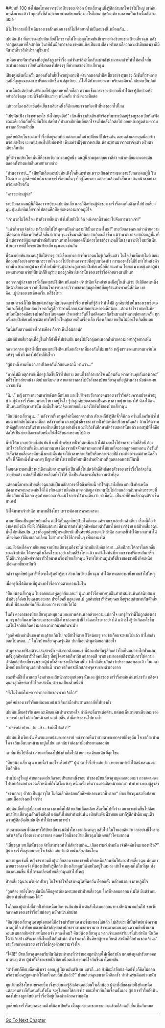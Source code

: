 ##บทที่ 100 ยังไม่ขอโทษอาจารย์อาป๋ายของเจ้าอีก
ป๋ายเสี่ยวฉุนยิ่งรู้สึกลำบากใจเข้าไปใหญ่ เขาค้นพบตั้งนานแล้วว่าทุกครั้งที่ตัวเองพยายามอธิบายเรื่องอะไรก็ตาม สุดท้ายมักจะกลายเป็นเข้าเนื้อตัวเองเสมอ 

นี่ไม่ใช่ความตั้งใจเดิมของเขาสักหน่อย เขาก็ไม่ได้อยากให้เป็นอย่างนี้เหมือนกัน...

เป่ยหันเฟิง พี่ชายของเป่ยหันเลี่ยก็โกรธจนไฟโทสะลุกโหมหันทีเพราะคำอธิบายของป๋ายเสี่ยวฉุน หลังจากสูดลมหายใจเข้าลึก วินาทีนั้นมือขวาของเขาพลันเกิดเป็นแสงสีดำ พริบตาเดียวกลางฝ่ามือของเขาก็มีจันทร์เสี้ยวสีดำปรากฎขึ้นมา! 

เหมือนพระจันทร์ดวงที่อยู่หลังภูเขารั่วรื่อ แต่จันทร์สีดำนี้กลับแผ่พลังน่าหวาดกลัวที่ทำให้คนใจสั่นสะท้านออกมา เป่ยหันเฟิงกดลงไปตรงๆ ที่ค่ายกลของป๋ายเสี่ยวฉุน

เสียงตูมดังหนึ่งครั้ง ตลอดทั้งถ้ำสั่นไหวอยู่หลายที ค่ายกลนอกถ้ำบิดเบี้ยวอย่างรุนแรง ถึงขั้นที่ว่าหลายจุดมีสัญญาณของการปริแตกเกิดขึ้น แต่สุดท้าย...ก็ไม่ได้พังทลายลงมา พริบตาเดียวก็กลับมาเป็นปกติ

ภาพนี้แม้แต่เป่ยหันเฟิงเองก็ยังสูดลมหายใจเฮือก ความแข็งแกร่งของค่ายกลนี้ทำให้เขารู้สึกปวดหัวอย่างถึงขีดสุด ยามนี้จึงกัดฟันแรงๆ หนึ่งครั้ง กำลังจะลงมือต่อ

แต่เวลานี้เองเสียงฮึดฮัดเย็นชาเสียงหนึ่งก็ดังลอยมาจากท้องฟ้าที่ห่างออกไปไกล

“เป่ยหันเฟิง เจ้าจะทำอะไร ยังไม่หยุดอีก!” เสียงนี้ราวกับเสียงฟ้าร้องที่มาระเบิดอยู่ข้างหูของเป่ยหันเฟิง ขณะเดียวกันกับที่ดังลั่นไปแปดทิศ ก็ทำเอาเป่ยหันเลี่ยตกใจจนไม่คลั่งอีกต่อไป ถอยหลังกรูดด้วยความหวาดกลัวจนตัวสั่น

ลูกศิษย์ฝ่ายในของเขารั่วรื่อที่อยู่รอบทิศ แต่ละคนก็หน้าเปลี่ยนสีไปเช่นกัน ถอยหลังและหยุดมืออย่างพร้อมเพรียง เงยหน้ามองไปยังท้องฟ้า เห็นแค่ว่ามีรุ้งยาวหกเส้น ห้อทะยานมาจากเขาจ้งเต้า พริบตาเดียวก็มาถึง

ผู้ที่คำรามประโยคนั้นก็คือชายวัยกลางคนผู้หนึ่ง คนผู้นี้สวมชุดคลุมยาวสีดำ หน้าเหลี่ยมดวงตาดุดัน ตลอดทั้งร่างแผ่กลิ่นอายทำลายล้าง

“ท่านอาจารย์...” เป่ยหันเลี่ยและเป่ยหันเฟิงใจสั่นสะท้านเพราะเสียงคำรามของชายวัยกลางคนผู้นี้ รีบโค้งคารวะ ลูกศิษย์ฝ่ายในของเขารั่วรื่อคนอื่นๆ ที่อยู่โดยรอบ แต่ละคนล้วนตัวสั่นเทา ก้มหน้าลงอย่างพร้อมเพรียงกัน

“คารวะท่านผู้นำ”

ชายวัยกลางคนผู้นี้ก็คืออาจารย์ของเป่ยหันเลี่ย และก็คือท่านผู้นำของเขารั่วรื่อคนที่ถลึงตาใส่ป๋ายเสี่ยวฉุน อุ้มเป่ยหันเลี่ยจากไปตอนศึกศิษย์แห่งความภาคภูมิใจ  

“เจ้าพวกไม่ได้เรื่อง ทำตัวขายขี้หน้า ยังไม่ไสหัวไปอีก หลังจากนี้ข้าค่อยไปจัดการพวกเจ้า!” 

“แล้วก็พวกเจ้าด้วย หลังกลับไปให้ทุกคนปิดด่านสามปีเป็นการลงโทษ!” ชายวัยกลางคนกล่าวด้วยความเดือดดาล พี่น้องเป่ยหันใจสั่นสะท้าน งุนงงขึ้นมาเล็กน้อยว่าเกิดอะไรขึ้น แม้ว่าพวกเขาจะทำผิดกฎที่มาที่นี่ แต่อาจารย์ผู้เมตตาปราณีกับพวกเขามาโดยตลอดก็ไม่ควรโกรธถึงขนาดนี้นี่นา เพราะยังไงซะวันนั้นท่านอาจารย์ก็โกรธแค้นป๋ายเสี่ยวฉุนมากเช่นกัน

พี่น้องเป่ยหันสองคนรู้สึกได้รางๆ ว่ามีเรื่องบางอย่างที่พวกตนไม่รู้เกิดขึ้นแล้ว ในใจเริ่มเห็นท่าไม่ดี ขณะที่ถอยหลังอย่างกระวนกระวายใจ มองไปยังท่านอาจารย์ที่อยู่บนท้องฟ้า การมองครั้งนี้ก็ยิ่งทำให้หนังหัวชาหนึบ ข้างกายผู้นำเขารั่วรื่อยังมีท่านผู้นำของภูเขาชายฝั่งทิศเหนืออีกสามท่าน โดยเฉพาะหญิงชราผู้นำของเขายวนเหว่ยที่สีหน้าก็ยิ่งดุร้าย มองลูกศิษย์เหล่านั้นของเขารั่วรื่อด้วยดวงตาเย็นชา

นอกจากผู้นำจากเขาทั้งสี่ของชายฝั่งทิศเหนือแล้ว เจ้าสำนักเจิ้งหย่วนตงก็อยู่ในนั้นด้วย ยังมีอีกคนหนึ่งสีหน้าเรียบเฉย ราวกับไม่สนใจการทะเลาะวิวาทของกลุ่มลูกศิษย์ที่อยู่ด้านล่างพวกนี้สักนิด เขาคือ...ผู้นำของเขาเซียงอวิ๋น หลี่ชิงโหว

สถานการณ์นี้ไม่เพียงแต่เหล่าลูกศิษย์ของเขารั่วรื่อเท่านั้นที่รู้สึกว่าท่าไม่ดี ลูกศิษย์ฝ่ายในของเขาเซียงอวิ๋นเองก็ยังรู้สึกแปลกใจ พากันรู้สึกว่าภาพนี้ออกจะแปลกประหลาดเล็กน้อย...ต้องเข้าใจว่าชายฝั่งทิศเหนือนั้นอวดดีอย่างบ้าคลั่งมาโดยตลอด เรื่องอย่างวันนี้ในอดีตเคยเกิดขึ้นมาแล้วหลายต่อหลายครั้ง ทุกครั้งชายฝั่งทิศเหนือจะต้องทำให้เรื่องใหญ่กลายเป็นเรื่องเล็ก เรื่องเล็กกลายเป็นไม่มีอะไรเกิดขึ้นเลย

วันนี้กลับตวาดอย่างโกรธเคือง ถือว่าเห็นได้น้อยนัก

แม้แต่ป๋ายเสี่ยวฉุนที่อยู่ในถ้ำก็ยังอึ้งไปเช่นกัน มองไปยังกลุ่มคนนอกถ้ำด้วยความอยากรู้อยากเห็น

กลางอากาศ ผู้นำทั้งสี่เขาของชายฝั่งทิศเหนือหลังจากที่มองกันไปมาแล้ว หญิงชราของเขายวนเหว่ยไอแห้งๆ หนึ่งที มองไปยังหลี่ชิงโหว

“ผู้นำหลี่ ตามที่พวกเราปรึกษากันไว้ก่อนหน้านี้ ท่านว่า...”

“หากไม่มีเหตุการณ์เมื่อครู่เกิดขึ้นก็ว่าไปอย่าง ตอนนี้ข้าก็ลำบากใจเหมือนกัน พวกท่านคุยกันเองเถอะ” หลี่ชิงโหวส่ายหน้า เอ่ยปากเนิบนาบ สายตากวาดลงไปยังถ้ำของป๋ายเสี่ยวฉุนที่อยู่ด้านล่าง นัยน์ตาเผยแววขบขัน

“นี่...” หญิงชราเขายวนเหว่ยลังเลเล็กน้อย มองไปยังชายวัยกลางคนของเขารั่วรื่อด้วยความปวดหัวอยู่บ้าง ผู้นำเขารั่วรื่อถอนหายใจยาวอยู่ในใจ รู้ว่าลูกศิษย์ของตนเป็นคนหาความยุ่งยากมาให้ ต้องให้ตนเป็นคนแก้ปัญหาเท่านั้น ดังนั้นใบหน้าจึงเผยรอยยิ้ม มองไปยังถ้ำของป๋ายเสี่ยวฉุน

“ศิษย์น้องเสี่ยวฉุน...” หลังจากที่เขาพูดสี่คำนี้ออกจากปาก ตัวเองก็ยังรู้สึกจั๊กจี้พิกล ครั่นเนื้อครั่นตัวไปหมด แต่กลับไม่มีทางเลือก หลังจากที่พวกเขาผู้นำสี่เขาของชายฝั่งทิศเหนือปรึกษากันแล้ว ล้วนให้ความสำคัญกับยากระสันซ่านของป๋ายเสี่ยวฉุนอย่างยิ่ง และยังถึงขั้นศึกษาสัตว์รบเหล่านั้นแล้ว ผลสรุปที่ได้คือต่อให้เป็นสายเลือดระดับหนึ่งก็ยังได้รับผลกระทบไปด้วย

นี่ทำให้พวกเขาบ้าคลั่งกันทันที ยานี้สำหรับชายฝั่งทิศเหนือแล้วไม่ต่างอะไรไปจากของศักดิ์สิทธิ์ ต้องเข้าใจว่าสัตว์รบที่แข็งแกร่งมากมาย เนื่องจากปัจจัยหลากหลายทำให้ยากที่จะออกลูกออกหลาน ถึงขั้นที่ว่าสัตว์สายเลือดระดับหนึ่งเหล่านั้นมักจะใช้เวลาหลายสิบปีหรือหลายร้อยปีถึงจะเกิดอารมณ์กำหนัดสักครั้ง นี่ก็คือหนึ่งในหลายๆ ปัญหาที่ทำให้ชายฝั่งทิศเหนือปวดหัวมากที่สุดตลอดหลายปีมานี้

โดยเฉพาะตอนนี้วานรเดือนดับตามรกตซึ่งเป็นหนึ่งในสัตว์ศักดิ์สิทธิ์สองตัวของเขารั่วรื่อใกล้จะสิ้นอายุขัยแล้ว แต่กลับไม่มีสายเลือดทิ้งไว้ให้ ซึ่งเป็นเรื่องกระชั้นชิดจวนตัวที่สุด

แต่ตอนนี้ยาของป๋ายเสี่ยวฉุนกลับฝืนหลักสวรรค์ได้ถึงเพียงนี้ ทำให้ผู้นำทั้งสี่ของชายฝั่งทิศเหนือต้องการครอบครองมันให้ได้ เพียงแต่ว่าเมื่อค้นหาจากข้อมูลจำนวนนับไม่ถ้วนแล้วกลับหาคำบรรยายที่เกี่ยวกับยานี้ไม่เจอ สุดท้ายพวกเขาจึงแน่ใจอย่างไร้ทางเลี่ยงว่า ยาเม็ดนี้...เป็นยาที่ป๋ายเสี่ยวฉุนสร้างขึ้นมาเอง!

ถึงได้มาหาเจ้าสำนัก มาหาหลี่ชิงโหว เพราะต้องการครอบครอง

หากเปลี่ยนเป็นลูกศิษย์คนอื่น ต่อให้เป็นลูกศิษย์ฝ่ายในก็ตาม แค่พวกเขาเอ่ยปากคำเดียว เรื่องนี้ถือว่าง่ายดายยิ่งนัก ทั้งยังมีวิธีอีกมากมายที่สามารถทำให้ลูกศิษย์มอบตำรับยาให้อย่างว่าง่าย แต่ป๋ายเสี่ยวฉุนนั้นไม่เหมือนกัน...เขาคือลูกศิษย์ผู้ทรงเกียรติ เป็นศิษย์น้องของเจ้าสำนัก สถานะนี้ทำให้พวกเขาทำได้เพียงคิดหาวิธีมาแลกเปลี่ยน ไม่สามารถใช้วิธีการอื่นๆ เพื่อเอามาได้

แถมยังต้องได้ความยินยอมจากป๋ายเสี่ยวฉุนถึงจะได้ ห้ามบีบบังคับเอามา...เดิมทีภายใต้การไกล่เกลี่ยของเจ้าสำนัก ได้บรรลุถึงเงื่อนไขบางอย่างกับหลี่ชิงโหวแล้ว แต่ยังไม่ทันที่พวกเขาจะปรึกษากันเสร็จก็ได้ยินว่าลูกศิษย์จากเขารั่วรื่อมาหาเรื่องป๋ายเสี่ยวฉุน จึงทำให้ท่านผู้นำทั้งสี่เขาของชายฝั่งทิศเหนือเดือดดาลขึ้นมาทันที

กลัวว่าลูกศิษย์ภูเขารั่วรื่อจะไม่รู้หนักรู้เบา ล่วงเกินป๋ายเสี่ยวฉุน ทำให้การแลกยามายิ่งยากเข้าไปใหญ่

เมื่อครู่ถึงได้มีภาพที่ผู้นำเขารั่วรื่อตวาดด้วยความโมโห

“ศิษย์น้องเสี่ยวฉุน โปรดออกมาพูดคุยกันเถอะ” ผู้นำเขารั่วรื่อพยายามฝืนทำท่าสมานฉันท์สนิทสนม น้ำเสียงก็อ่อนโยนลงเยอะมาก ประโยคนี้หลุดออกไป ลูกศิษย์เขารั่วรื่อทุกคนที่อยู่รอบด้านพากันตัวสั่นทันที พี่น้องเป่ยหันก็ยิ่งเบิกตากว้างราวกับไก่ไม้

ในถ้ำ ดวงตาของป๋ายเสี่ยวฉุนหมุนวน มองภาพด้านนอกด้วยความแปลกใจ เขารู้สึกว่านี่ไม่ถูกต้องเอามากๆ แล้วก็มองเห็นสายตาของหลี่ชิงโหวก่อนหน้านี้จึงคิดอะไรบางอย่างได้ แม้จะไม่รู้ว่าเกิดอะไรขึ้น แต่ในใจกลับเกิดความคาดเดามากมายเกินจะนับ

“ลูกศิษย์เหล่านั้นของท่านดุร้ายเกินไป จะตีข้าให้ตาย ชีวิตน้อยๆ ของข้าเกือบจะหายไปแล้ว ข้าไม่กล้าออกไปหรอก...” ในใจป๋ายเสี่ยวฉุนครุ่นคิด ปากก็เอ่ยคำพูดน้อยอกน้อยใจ 

คำพูดของเขาฟังแล้วน่าสงสารนัก หลังจากดังลอยมา พี่น้องเป่ยหันรู้สึกแค่ว่าไอเย็นแผ่วาบไปทั่วแผ่นหลัง ลูกศิษย์เขารั่วรื่อคนอื่นๆ ที่อยู่โดยรอบก็พากันหน้าถอดสี พวกเขามองออกถึงระดับการให้ความสำคัญต่อป๋ายเสี่ยวฉุนของผู้นำทั้งสี่จากชายฝั่งทิศเหนือ ว่าใกล้เคียงกับคำว่าประจบสอพลอแล้ว ในเวลานี้พอป๋ายเสี่ยวฉุนเอ่ยปากเช่นนี้ พวกเขาก็พอจะนึกสภาพจุดจบของตัวเองออก 

ขณะที่หลี่ชิงโหวและเจิ้งหย่วนตงสีหน้ากระตุกน้อยๆ นั่นเอง ผู้นำของเขารั่วรื่อพลันหันหน้าขวับ ถลึงตาดุมองลูกศิษย์เขารั่วรื่อเหล่านั้น คำรามเสียงต่ำหนึ่งที

“ยังไม่รีบขอโทษอาจารย์อาป๋ายของพวกเจ้าอีก!”

ลูกศิษย์ของเขารั่วรื่อแต่ละคนหน้าเบ้ รีบกำมือประสานขออภัยไปทางถ้ำ

เป่ยหันเลี่ยเศร้ารันทดและเคียดแค้นปานจะขาดใจ กำลังจะดิ้นรนต่อต้าน แต่พอเห็นสายตาเฉียบคมของอาจารย์ เขาจึงต้องก้มหน้าอย่างกล้ำกลืน กำมือประสานไปทางถ้ำ

“อาจารย์อาป๋าย...ข้า...ข้า...ข้าผิดไปแล้ว!!”

เป่ยหันเฟิงเงียบงัน ดิ้นรนเงยหน้ามองอาจารย์ หลังจากเห็นว่าสายตาของอาจารย์ยิ่งดุดัน ใจเขาก็สะท้านไหว เส้นเอ็นบนหน้าผากปูดโปน แต่กลับจำต้องกำมือประสานขออภัย

เขาสั่นเทิ้มไปทั้งตัว สายตาที่มองไปยังถ้ำเต็มไปด้วยความเคียดแค้นที่ลุกโชน 

“ศิษย์น้องเสี่ยวฉุน แบบนี้เจ้าพอใจหรือยัง?” ผู้นำเขารั่วรื่อรีบเอ่ยปาก พยายามทำตัวให้สนิทสนมมากขึ้นอีกนิด

ผ่านไปครู่ใหญ่ ค่ายกลของถ้ำเกิดรอยปริแยกหนึ่งรอย หัวของป๋ายเสี่ยวฉุนมุดลอดออกมา กวาดตามองไปรอบด้านอย่างรวดเร็วหนึ่งทีถึงได้ไอแห้งๆ หนึ่งครั้ง เดินวางมาดเชิดหน้าออกมา ทำท่าทางของผู้สูงส่ง

“ช่างเถอะๆ ตัวข้าเป็นผู้อาวุโส ไม่คิดเล็กคิดน้อยกับศิษย์หลานพวกนี้หรอก” ป๋ายเสี่ยวฉุนสะบัดปลายแขนเสื้ออย่างคนใจกว้าง

เป่ยหันเลี่ยที่อยู่เบื้องหน้าเขาดวงตาเต็มไปด้วยเส้นเลือดฝอย สั่นเทิ้มไปทั้งร่าง อยากจะเดินขึ้นไปต่อยหน้าป๋ายเสี่ยวฉุนสักครั้งเต็มที แต่กลับไม่กล้าทำเช่นนั้น เป่ยหันเฟิงพี่ชายของเขาก็รู้สึกฟ้าดินหมุนติ้ว ความรู้สึกอัดอั้นเช่นนั้นทำให้เขาอยากจะบ้า

สายตาของคนทั้งสองทำให้ป๋ายเสี่ยวฉุนมีน้ำโห เขาถลึงตาดุๆ กลับไป ในใจแอบคิดว่าเวลาอย่างนี้ใครจะกลัวเจ้ากัน เรื่องแข่งทางสายตา ตลอดชีวิตนี้ของป๋ายเสี่ยวฉุนไม่เคยกลัวใครมาก่อน 

“เสี่ยวฉุน ยาเม็ดนั้นของเจ้าที่สามารถทำให้สัตว์รบเกิด...เกิดอารมณ์กำหนัด เจ้าคิดค้นขึ้นมาเองหรือ?” ผู้นำเขารั่วรื่อสูดลมหายใจเข้าลึก เอ่ยปากด้วยน้ำเสียงอ่อนโยน

พอเขาพูดเช่นนี้ หญิงชรารวมถึงผู้นำอีกสองเขาของชายฝั่งทิศเหนือล้วนหันไปมองป๋ายเสี่ยวฉุน นัยน์ตาฉายแววคาดหวัง พี่น้องเป่ยหันรู้สึกถึงเพียงเสียงตูมที่ดังสนั่นอยู่ในสมอง เข้าใจเหตุผลได้ในที่สุด ทั้งสองคนขมขื่น ยิ่งโกรธเกลียดป๋ายเสี่ยวฉุนเข้าไปใหญ่

ป๋ายเสี่ยวฉุนกะพริบตาปริบๆ ในใจเข้าใจถึงสาเหตุได้ทันควัน ยืดอกตั้ง พยักหน้าอย่างภาคภูมิใจ

“ถูกต้อง ยายิ่งใหญ่เช่นนั้นก็คือสูตรลับเฉพาะของข้าป๋ายเสี่ยวฉุน ใครก็หลอมออกมาไม่ได้ มีแต่ข้าคนเดียวเท่านั้นที่หลอมได้!” 

ในใจของผู้นำทั้งสี่ชายฝั่งทิศเหนือเบิกบานกันทันที แต่กลับไม่เผยออกมาทางสีหน้ามากเกินไป ชายวัยกลางคนของเขารั่วรื่อยิ้มน้อยๆ พยักหน้าเอ่ยปาก

“ศิษย์น้องเสี่ยวฉุนอายุน้อยแค่นี้ก็สร้างตำรับยาเฉพาะขึ้นมาเองได้แล้ว ไม่เสียแรงที่เป็นศิษย์แห่งความภาคภูมิใจ ตำรับยาของยานี้สำคัญต่อสำนักธาราเทพของเรามาก ข้าจะเอาคะแนนคุณความดีหนึ่งแสนคะแนนแลกกับตำรับยานี้ของเจ้า ตกลงไหม? ศิษย์น้องเสี่ยวฉุน หากเจ้าแลกตำรับยานี้กับสำนัก นั่นถือได้ว่าเจ้าสร้างสิริมงคลยิ่งใหญ่ให้กับสำนัก ตัวเจ้าเองก็เป็นศิษย์ผู้ทรงเกียรติ สำนักก็คือบ้านของเจ้านะ” ชายวัยกลางคนของเขารั่วรื่อชักจูงด้วยความจริงใจ

“ได้สิ!” ป๋ายเสี่ยวฉุนตอบรับทันทีด้วยท่าทางที่ว่าข้ายอมบุกน้ำลุยไฟเพื่อสำนัก แถมยังพูดตำรับยาออกมาตรงๆ ด้วย ผู้นำทั้งสี่ของชายฝั่งทิศเหนือตะลึงระคนดีใจกันขึ้นมาโดยพลัน

“ตำรับยาก็คือเมล็ดหมิงเจว๋ ดอกผูมู่ ไผ่เหมันต์วิเศษ แล้วก็...เอ๋ ยังมีอะไรอีกน้า คิดยังไงก็คิดไม่ออก หรือว่าเมื่อครู่ถูกคนทำให้ตกใจเลยลืมไปแล้ว?” ป๋ายเสี่ยวฉุนขมวดคิ้วอีกครั้ง ทำท่าครุ่นคิดอย่างหนัก

มุมปากหลี่ชิงโหวเผยรอยยิ้ม เจิ้งหย่วนตงรู้สึกอ่อนอกอ่อนใจเล็กน้อย ผู้นำทั้งสี่ของชายฝั่งทิศเหนือแต่ละคนต่างก็ทันคนกันทั้งนั้น จะดูไม่ออกได้อย่างไร ขณะที่พากันยิ้มเจื่อนนั้นเอง ผู้นำเขารั่วรื่อกัดฟัน มองไปทางลูกศิษย์เขารั่วรื่อที่อยู่เบื้องล่างด้วยความดุดัน

ลูกศิษย์เขารั่วรื่อทุกคนรวมถึงพี่น้องเป่ยหัน เมื่อถูกสายตาของเขากวาดผ่านก็ล้วนตัวสั่นเทิ้มกันหมด   
  
---------



[Go To Next Chapter]( ./101.md)